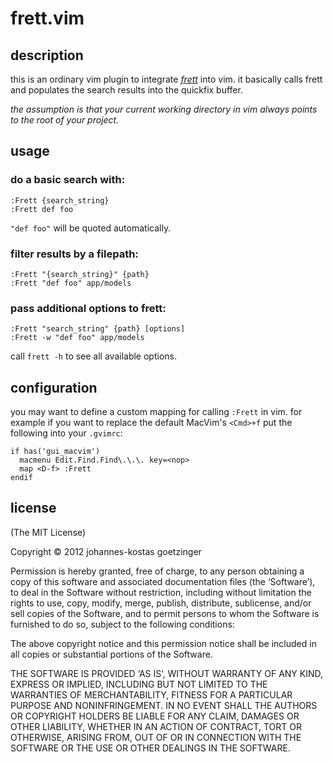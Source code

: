 # frett.vim


## description


this is an ordinary vim plugin to integrate [_frett_](https://github.com/dbldots/frett) into vim. it basically calls frett and populates the search results into the quickfix buffer.

_the assumption is that your current working directory in vim always points to the root of your project._

## usage

### do a basic search with:
 
    :Frett {search_string}
    :Frett def foo

`"def foo"` will be quoted automatically.

### filter results by a filepath:

    :Frett "{search_string}" {path}
    :Frett "def foo" app/models

### pass additional options to frett:

    :Frett "search_string" {path} [options]
    :Frett -w "def foo" app/models


call `frett -h` to see all available options.

## configuration

you may want to define a custom mapping for calling `:Frett` in vim. for example if you want to replace the default MacVim's `<Cmd>+f` put the following into your `.gvimrc`:

    if has('gui_macvim')
      macmenu Edit.Find.Find\.\.\. key=<nop>
      map <D-f> :Frett 
    endif

## license

(The MIT License)

Copyright © 2012 johannes-kostas goetzinger

Permission is hereby granted, free of charge, to any person obtaining a copy of this software and associated documentation files (the ‘Software’), to deal in the Software without restriction, including without limitation the rights to use, copy, modify, merge, publish, distribute, sublicense, and/or sell copies of the Software, and to permit persons to whom the Software is furnished to do so, subject to the following conditions:

The above copyright notice and this permission notice shall be included in all copies or substantial portions of the Software.

THE SOFTWARE IS PROVIDED ‘AS IS’, WITHOUT WARRANTY OF ANY KIND, EXPRESS OR IMPLIED, INCLUDING BUT NOT LIMITED TO THE WARRANTIES OF MERCHANTABILITY, FITNESS FOR A PARTICULAR PURPOSE AND NONINFRINGEMENT. IN NO EVENT SHALL THE AUTHORS OR COPYRIGHT HOLDERS BE LIABLE FOR ANY CLAIM, DAMAGES OR OTHER LIABILITY, WHETHER IN AN ACTION OF CONTRACT, TORT OR OTHERWISE, ARISING FROM, OUT OF OR IN CONNECTION WITH THE SOFTWARE OR THE USE OR OTHER DEALINGS IN THE SOFTWARE.
